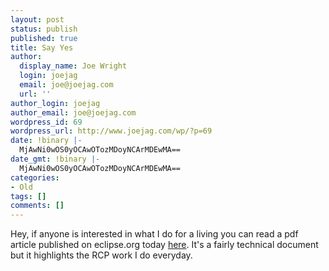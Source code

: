 ```yaml
---
layout: post
status: publish
published: true
title: Say Yes
author:
  display_name: Joe Wright
  login: joejag
  email: joe@joejag.com
  url: ''
author_login: joejag
author_email: joe@joejag.com
wordpress_id: 69
wordpress_url: http://www.joejag.com/wp/?p=69
date: !binary |-
  MjAwNi0wOS0yOCAwOTozMDoyNCArMDEwMA==
date_gmt: !binary |-
  MjAwNi0wOS0yOCAwOTozMDoyNCArMDEwMA==
categories:
- Old
tags: []
comments: []
---
```

<p>Hey, if anyone is interested in what I do for a living you can read a pdf article published on eclipse.org today <a href="http://www.eclipse.org/community/casestudies/jp_morgan_final.pdf">here</a>.  It's a fairly technical document but it highlights the RCP work I do everyday.</p>
